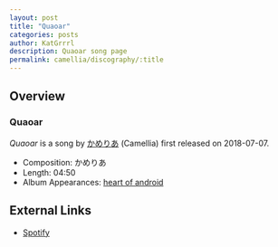```yaml
---
layout: post
title: "Quaoar"
categories: posts
author: KatGrrrl
description: Quaoar song page
permalink: camellia/discography/:title
---
```


## Overview

### Quaoar

*Quaoar* is a song by [かめりあ](/camellia) (Camellia) first released on 2018-07-07.

* Composition: かめりあ
* Length: 04:50
* Album Appearances: [heart of android](<{% link postsInclude/_posts/camellia/albums/heart-of-android/2023-12-21-heart-of-android.md %}>)

## External Links

* [Spotify](https://open.spotify.com/track/0oO7VhBZdoKQuQClYwOmtu?si=a149f18803e0423a)
